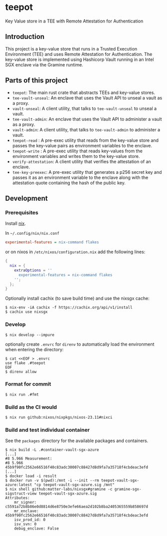 # teepot

Key Value store in a TEE with Remote Attestation for Authentication

## Introduction

This project is a key-value store that runs in a Trusted Execution Environment (TEE) and uses Remote Attestation for
Authentication.
The key-value store is implemented using Hashicorp Vault running in an Intel SGX enclave via the Gramine runtime.

## Parts of this project

- `teepot`: The main rust crate that abstracts TEEs and key-value stores.
- `tee-vault-unseal`: An enclave that uses the Vault API to unseal a vault as a proxy.
- `vault-unseal`: A client utility, that talks to `tee-vault-unseal` to unseal a vault.
- `tee-vault-admin`: An enclave that uses the Vault API to administer a vault as a proxy.
- `vault-admin`: A client utility, that talks to `tee-vault-admin` to administer a vault.
- `teepot-read` : A pre-exec utility that reads from the key-value store and passes the key-value pairs as environment
  variables to the enclave.
- `teepot-write` : A pre-exec utility that reads key-values from the environment variables and writes them to the
  key-value store.
- `verify-attestation`: A client utility that verifies the attestation of an enclave.
- `tee-key-preexec`: A pre-exec utility that generates a p256 secret key and passes it as an environment variable to the
  enclave along with the attestation quote containing the hash of the public key.

## Development

### Prerequisites

Install [nix](https://zero-to-nix.com/start/install).

In `~/.config/nix/nix.conf`

```ini
experimental-features = nix-command flakes
```

or on nixos in `/etc/nixos/configuration.nix` add the following lines:

```nix
{
  nix = {
    extraOptions = ''
      experimental-features = nix-command flakes
    '';
  };
}
```

Optionally install cachix (to save build time) and use the nixsgx cache:

```shell
$ nix-env -iA cachix -f https://cachix.org/api/v1/install
$ cachix use nixsgx
```

### Develop

```shell
$ nix develop --impure
```

optionally create `.envrc` for `direnv` to automatically load the environment when entering the directory:

```shell
$ cat <<EOF > .envrc
use flake .#teepot
EOF
$ direnv allow
```

### Format for commit

```shell
$ nix run .#fmt
```

### Build as the CI would

```shell
$ nix run github:nixos/nixpkgs/nixos-23.11#nixci
```

### Build and test individual container

See the `packages` directory for the available packages and containers.

```shell
$ nix build -L .#container-vault-sgx-azure
[...]
#8 5.966 Measurement:
#8 5.966     45b9f90fc2562e66516f40c83adc30007c88427d8d9fa7a35718f4cbdeac3efd
[...]
$ docker load -i result
$ docker run -v $(pwd):/mnt -i --init --rm teepot-vault-sgx-azure:latest "cp teepot-vault-sgx-azure.sig /mnt"
$ nix shell github:matter-labs/nixsgx#gramine -c gramine-sgx-sigstruct-view teepot-vault-sgx-azure.sig
Attributes:
    mr_signer: c5591a72b8b86e0d8814d6e8750e3efe66aea2d102b8ba2405365559b858697d
    mr_enclave: 45b9f90fc2562e66516f40c83adc30007c88427d8d9fa7a35718f4cbdeac3efd
    isv_prod_id: 0
    isv_svn: 0
    debug_enclave: False
```

